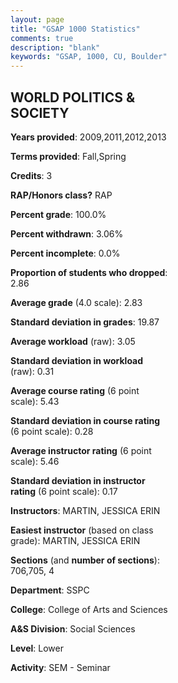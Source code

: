 ```yaml
---
layout: page
title: "GSAP 1000 Statistics"
comments: true
description: "blank"
keywords: "GSAP, 1000, CU, Boulder"
--- 
```

<head>
<script src="https://ajax.googleapis.com/ajax/libs/jquery/2.1.3/jquery.min.js"></script>
<script src="https://dl.dropboxusercontent.com/s/pc42nxpaw1ea4o9/highcharts.js?dl=0"></script>
<!-- <script src="../assets/js/highcharts.js"></script> -->
<style type="text/css">@font-face {
	font-family: "Bebas Neue";
	src: url(https://www.filehosting.org/file/details/544349/BebasNeue%20Regular.otf) format("opentype");
	}
	h1.Bebas { 
		font-family: "Bebas Neue", Verdana, Tahoma;
	}
</style>
</head>
<body>
	<div id="container" style="float: right; width: 45%; height: 88%; margin-left: 2.5%; margin-right: 2.5%;"></div>
	<script language="JavaScript">
		$(document).ready(function() {
		var chart = {type: 'column'};
		var title = {text: 'Grade Distribution'};
		var xAxis = {categories: ['A','B','C','D','F'],crosshair: true};
		var yAxis = {min: 0,title: {text: 'Percentage'}};
		var tooltip = {headerFormat: '<center><b><span style="font-size:20px">{point.key}</span></b></center>',
		               pointFormat: '<td style="padding:0"><b>{point.y:.1f}%</b></td>',
		               footerFormat: '</table>',shared: true,useHTML: true};
		var plotOptions = {column: {pointPadding: 0.0,borderWidth: 0}};  
		var credits = {enabled: false};var series= [{name: 'Percent',data: [20.59,55.88,16.18,2.94,4.41,]}];
		var json = {};
		json.chart = chart;
		json.title = title;
		json.tooltip = tooltip;
		json.xAxis = xAxis;
		json.yAxis = yAxis;  
		json.series = series;
		json.plotOptions = plotOptions;  
		json.credits = credits;
		$('#container').highcharts(json);
	});
	</script>
</body>
			   
## WORLD POLITICS & SOCIETY

**Years provided**: 2009,2011,2012,2013

**Terms provided**: Fall,Spring

**Credits**: 3

**RAP/Honors class?** RAP

**Percent grade**: 100.0%

**Percent withdrawn**: 3.06%

**Percent incomplete**: 0.0%

**Proportion of students who dropped**: 2.86

**Average grade** (4.0 scale): 2.83

**Standard deviation in grades**: 19.87

**Average workload** (raw): 3.05

**Standard deviation in workload** (raw): 0.31

**Average course rating** (6 point scale): 5.43

**Standard deviation in course rating** (6 point scale): 0.28

**Average instructor rating** (6 point scale): 5.46

**Standard deviation in instructor rating** (6 point scale): 0.17

**Instructors**: MARTIN, JESSICA ERIN

**Easiest instructor** (based on class grade): MARTIN, JESSICA ERIN

**Sections** (and **number of sections**): 706,705, 4

**Department**: SSPC

**College**: College of Arts and Sciences

**A&S Division**: Social Sciences

**Level**: Lower

**Activity**: SEM - Seminar